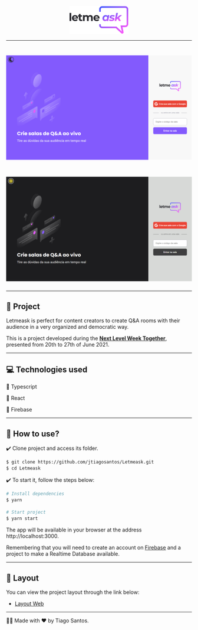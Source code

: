 <p align="center">
  <img alt="Letmeask" src=".github/logo.svg" width="160px">
</p>

<hr>

<h1 align="center">
    <img alt="Letmeask" src=".github/cover-light.png" />
</h1>

<h1 align="center">
    <img alt="Letmeask" src=".github/cover-dark.png" />
</h1>

<hr>

## :memo: Project

Letmeask is perfect for content creators to create Q&A rooms with their audience in a very organized and democratic way.

This is a project developed during the **[Next Level Week Together](https://nextlevelweek.com/)**, presented from 20th to 27th of June 2021.

<hr>

## :computer: Technologies used

:pushpin: Typescript

:pushpin: React

:pushpin: Firebase

<hr>

## :rocket: How to use?

:heavy_check_mark: Clone project and access its folder.

```bash
$ git clone https://github.com/jtiagosantos/Letmeask.git
$ cd Letmeask
```

:heavy_check_mark: To start it, follow the steps below:

```bash
# Install dependencies
$ yarn

# Start project
$ yarn start
```

The app will be available in your browser at the address http://localhost:3000.

Remembering that you will need to create an account on [Firebase](https://firebase.google.com/) and a project to make a Realtime Database available.

<hr>

## 🔖 Layout

You can view the project layout through the link below:

- [Layout Web](https://www.figma.com/file/u0BQK8rCf2KgzcukdRRCWh/Letmeask/duplicate) 

<hr>

:man_technologist: Made with :heart: by Tiago Santos.